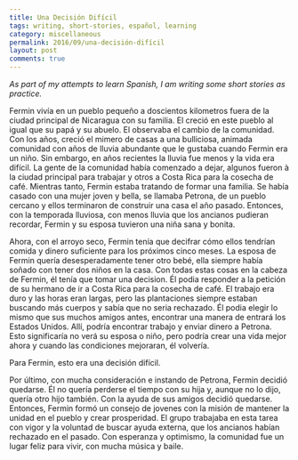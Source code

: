 ```yaml
---
title: Una Decisión Difícil
tags: writing, short-stories, español, learning
category: miscellaneous
permalink: 2016/09/una-decisión-difícil
layout: post
comments: true
---
```

*As part of my attempts to learn Spanish, I am writing some short stories as practice.*

Fermin vivía en un pueblo pequeño a doscientos kilometros fuera de la ciudad principal de Nicaragua con su familia. 
El creció en este pueblo al igual que su papá y su abuelo.
El observaba el cambio de la comunidad.
Con los años, creció el mimero de casas a una bulliciosa, animada comunidad con años de lluvia abundante que le gustaba cuando Fermin era un niño.
Sin embargo, en años recientes la lluvia fue menos y la vida era difícil.
La gente de la comunidad había comenzado a dejar, algunos fueron à la ciudad principal para trabajar y otros a Costa Rica para la cosecha de café.
Mientras tanto, Fermin estaba tratando de formar una familia.
Se había casado con una mujer joven y bella, se llamaba Petrona, de un pueblo cercano y ellos terminaron de construir una casa el año pasado.
Entonces, con la temporada lluviosa, con menos lluvia que los ancianos pudieran recordar, Fermin y su esposa tuvieron una niña sana y bonita.

Ahora, con el arroyo seco, Fermin tenía que decifrar cómo ellos tendrían comida y dinero suficiente para los próximos cinco meses.
La esposa de Fermin quería desesperadamente tener otro bebé, ella siempre había soñado con tener dos niños en la casa.
Con todas estas cosas en la cabeza de Fermin, él tenía que tomar una decision.
Él podia responder a la petición de su hermano de ir a Costa Rica para la cosecha de café.
El trabajo era duro y las horas eran largas, pero las plantaciones siempre estaban buscando más cuerpos y sabía que no seria rechazado.
Él podia elegir lo mismo que sus muchos amigos antes, encontrar una manera de entrará los Estados Unidos.
Allí, podría encontrar trabajo y enviar dinero a Petrona.
Esto significaría no verá su esposa o niño, pero podría crear una vida mejor ahora y cuando las condiciones mejoraran, él volvería.

Para Fermin, esto era una decisión difícil.

Por último, con mucha consideración e instando de Petrona, Fermin decidió quedarse.
Él no quería perderse el tiempo con su hija y, aunque no lo dijo, quería otro hijo también.
Con la ayuda de sus amigos decidió quedarse.
Entonces, Fermin formó un consejo de jovenes con la misión de mantener la unidad en el pueblo y crear prosperidad.
El grupo trabajaba en esta tarea con vigor y la voluntad de buscar ayuda externa, que los ancianos habían rechazado en el pasado.
Con esperanza y optimismo, la comunidad fue un lugar feliz para vivir, con mucha música y baile.
